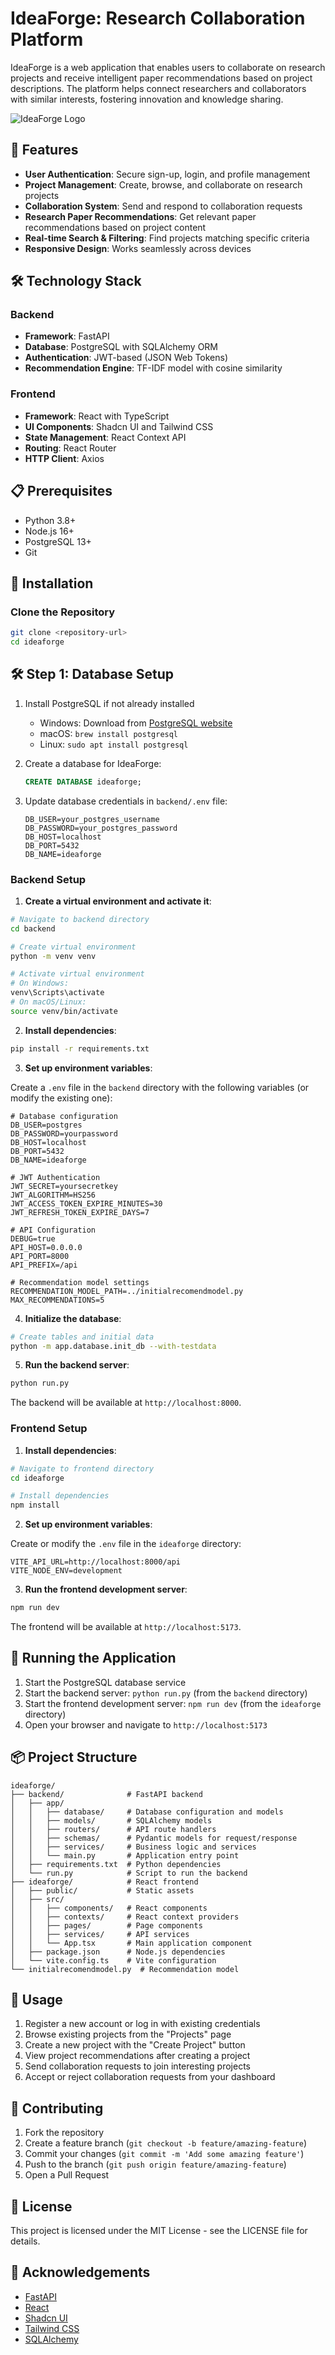 # IdeaForge: Research Collaboration Platform

IdeaForge is a web application that enables users to collaborate on research projects and receive intelligent paper recommendations based on project descriptions. The platform helps connect researchers and collaborators with similar interests, fostering innovation and knowledge sharing.

![IdeaForge Logo](logo.png)

## 🚀 Features

- **User Authentication**: Secure sign-up, login, and profile management
- **Project Management**: Create, browse, and collaborate on research projects
- **Collaboration System**: Send and respond to collaboration requests
- **Research Paper Recommendations**: Get relevant paper recommendations based on project content
- **Real-time Search & Filtering**: Find projects matching specific criteria
- **Responsive Design**: Works seamlessly across devices

## 🛠️ Technology Stack

### Backend
- **Framework**: FastAPI
- **Database**: PostgreSQL with SQLAlchemy ORM
- **Authentication**: JWT-based (JSON Web Tokens)
- **Recommendation Engine**: TF-IDF model with cosine similarity

### Frontend
- **Framework**: React with TypeScript
- **UI Components**: Shadcn UI and Tailwind CSS
- **State Management**: React Context API
- **Routing**: React Router
- **HTTP Client**: Axios

## 📋 Prerequisites

- Python 3.8+
- Node.js 16+
- PostgreSQL 13+
- Git

## 🔧 Installation

### Clone the Repository

```bash
git clone <repository-url>
cd ideaforge
```

## 🛠️ Step 1: Database Setup

1. Install PostgreSQL if not already installed
   - Windows: Download from [PostgreSQL website](https://www.postgresql.org/download/windows/)
   - macOS: `brew install postgresql`
   - Linux: `sudo apt install postgresql`

2. Create a database for IdeaForge:
   ```sql
   CREATE DATABASE ideaforge;
   ```

3. Update database credentials in `backend/.env` file:
   ```
   DB_USER=your_postgres_username
   DB_PASSWORD=your_postgres_password
   DB_HOST=localhost
   DB_PORT=5432
   DB_NAME=ideaforge
   ```

### Backend Setup

1. **Create a virtual environment and activate it**:

```bash
# Navigate to backend directory
cd backend

# Create virtual environment
python -m venv venv

# Activate virtual environment
# On Windows:
venv\Scripts\activate
# On macOS/Linux:
source venv/bin/activate
```

2. **Install dependencies**:

```bash
pip install -r requirements.txt
```

3. **Set up environment variables**:

Create a `.env` file in the `backend` directory with the following variables (or modify the existing one):

```
# Database configuration
DB_USER=postgres
DB_PASSWORD=yourpassword
DB_HOST=localhost
DB_PORT=5432
DB_NAME=ideaforge

# JWT Authentication
JWT_SECRET=yoursecretkey
JWT_ALGORITHM=HS256
JWT_ACCESS_TOKEN_EXPIRE_MINUTES=30
JWT_REFRESH_TOKEN_EXPIRE_DAYS=7

# API Configuration
DEBUG=true
API_HOST=0.0.0.0
API_PORT=8000
API_PREFIX=/api

# Recommendation model settings
RECOMMENDATION_MODEL_PATH=../initialrecomendmodel.py
MAX_RECOMMENDATIONS=5
```

4. **Initialize the database**:

```bash
# Create tables and initial data
python -m app.database.init_db --with-testdata
```

5. **Run the backend server**:

```bash
python run.py
```

The backend will be available at `http://localhost:8000`.

### Frontend Setup

1. **Install dependencies**:

```bash
# Navigate to frontend directory
cd ideaforge

# Install dependencies
npm install
```

2. **Set up environment variables**:

Create or modify the `.env` file in the `ideaforge` directory:

```
VITE_API_URL=http://localhost:8000/api
VITE_NODE_ENV=development
```

3. **Run the frontend development server**:

```bash
npm run dev
```

The frontend will be available at `http://localhost:5173`.

## 🚀 Running the Application

1. Start the PostgreSQL database service
2. Start the backend server: `python run.py` (from the `backend` directory)
3. Start the frontend development server: `npm run dev` (from the `ideaforge` directory)
4. Open your browser and navigate to `http://localhost:5173`

## 📦 Project Structure

```
ideaforge/
├── backend/              # FastAPI backend
│   ├── app/
│   │   ├── database/     # Database configuration and models
│   │   ├── models/       # SQLAlchemy models
│   │   ├── routers/      # API route handlers
│   │   ├── schemas/      # Pydantic models for request/response
│   │   ├── services/     # Business logic and services
│   │   └── main.py       # Application entry point
│   ├── requirements.txt  # Python dependencies
│   └── run.py            # Script to run the backend
├── ideaforge/            # React frontend
│   ├── public/           # Static assets
│   ├── src/
│   │   ├── components/   # React components
│   │   ├── contexts/     # React context providers
│   │   ├── pages/        # Page components
│   │   ├── services/     # API services
│   │   └── App.tsx       # Main application component
│   ├── package.json      # Node.js dependencies
│   └── vite.config.ts    # Vite configuration
└── initialrecomendmodel.py  # Recommendation model
```

## 📝 Usage

1. Register a new account or log in with existing credentials
2. Browse existing projects from the "Projects" page
3. Create a new project with the "Create Project" button
4. View project recommendations after creating a project
5. Send collaboration requests to join interesting projects
6. Accept or reject collaboration requests from your dashboard

## 🤝 Contributing

1. Fork the repository
2. Create a feature branch (`git checkout -b feature/amazing-feature`)
3. Commit your changes (`git commit -m 'Add some amazing feature'`)
4. Push to the branch (`git push origin feature/amazing-feature`)
5. Open a Pull Request

## 📄 License

This project is licensed under the MIT License - see the LICENSE file for details.

## 🙏 Acknowledgements

- [FastAPI](https://fastapi.tiangolo.com/)
- [React](https://reactjs.org/)
- [Shadcn UI](https://ui.shadcn.com/)
- [Tailwind CSS](https://tailwindcss.com/)
- [SQLAlchemy](https://www.sqlalchemy.org/)

